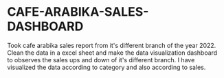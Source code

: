 # CAFE-ARABIKA-SALES-DASHBOARD
Took cafe arabika sales report from it's different branch of the year 2022. Clean the data in a excel sheet and make the data visualization dashboard to observes the sales ups and down of it's different branch. I have visualized the data according to category and also according to sales.
